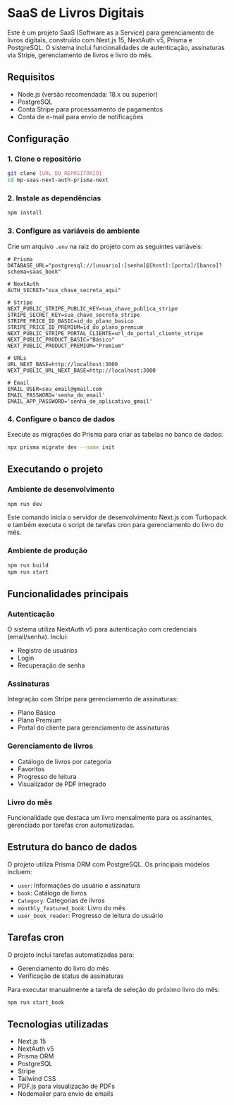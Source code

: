 # SaaS de Livros Digitais

Este é um projeto SaaS (Software as a Service) para gerenciamento de livros digitais, construído com Next.js 15, NextAuth v5, Prisma e PostgreSQL. O sistema inclui funcionalidades de autenticação, assinaturas via Stripe, gerenciamento de livros e livro do mês.

## Requisitos

- Node.js (versão recomendada: 18.x ou superior)
- PostgreSQL
- Conta Stripe para processamento de pagamentos
- Conta de e-mail para envio de notificações

## Configuração

### 1. Clone o repositório

```bash
git clone [URL_DO_REPOSITÓRIO]
cd mp-saas-next-auth-prisma-next
```

### 2. Instale as dependências

```bash
npm install
```

### 3. Configure as variáveis de ambiente

Crie um arquivo `.env` na raiz do projeto com as seguintes variáveis:

```env
# Prisma
DATABASE_URL="postgresql://[usuario]:[senha]@[host]:[porta]/[banco]?schema=saas_book"

# NextAuth
AUTH_SECRET="sua_chave_secreta_aqui"

# Stripe
NEXT_PUBLIC_STRIPE_PUBLIC_KEY=sua_chave_publica_stripe
STRIPE_SECRET_KEY=sua_chave_secreta_stripe
STRIPE_PRICE_ID_BASIC=id_do_plano_basico
STRIPE_PRICE_ID_PREMIUM=id_do_plano_premium
NEXT_PUBLIC_STRIPE_PORTAL_CLIENTE=url_do_portal_cliente_stripe
NEXT_PUBLIC_PRODUCT_BASIC="Básico"
NEXT_PUBLIC_PRODUCT_PREMIUM="Premium"

# URLs
URL_NEXT_BASE=http://localhost:3000
NEXT_PUBLIC_URL_NEXT_BASE=http://localhost:3000

# Email
EMAIL_USER=seu_email@gmail.com
EMAIL_PASSWORD='senha_do_email'
EMAIL_APP_PASSWORD='senha_de_aplicativo_gmail'
```

### 4. Configure o banco de dados

Execute as migrações do Prisma para criar as tabelas no banco de dados:

```bash
npx prisma migrate dev --name init
```

## Executando o projeto

### Ambiente de desenvolvimento

```bash
npm run dev
```

Este comando inicia o servidor de desenvolvimento Next.js com Turbopack e também executa o script de tarefas cron para gerenciamento do livro do mês.

### Ambiente de produção

```bash
npm run build
npm run start
```

## Funcionalidades principais

### Autenticação

O sistema utiliza NextAuth v5 para autenticação com credenciais (email/senha). Inclui:
- Registro de usuários
- Login
- Recuperação de senha

### Assinaturas

Integração com Stripe para gerenciamento de assinaturas:
- Plano Básico
- Plano Premium
- Portal do cliente para gerenciamento de assinaturas

### Gerenciamento de livros

- Catálogo de livros por categoria
- Favoritos
- Progresso de leitura
- Visualizador de PDF integrado

### Livro do mês

Funcionalidade que destaca um livro mensalmente para os assinantes, gerenciado por tarefas cron automatizadas.

## Estrutura do banco de dados

O projeto utiliza Prisma ORM com PostgreSQL. Os principais modelos incluem:
- `user`: Informações do usuário e assinatura
- `book`: Catálogo de livros
- `Category`: Categorias de livros
- `monthly_featured_book`: Livro do mês
- `user_book_reader`: Progresso de leitura do usuário

## Tarefas cron

O projeto inclui tarefas automatizadas para:
- Gerenciamento do livro do mês
- Verificação de status de assinaturas

Para executar manualmente a tarefa de seleção do próximo livro do mês:

```bash
npm run start_book
```

## Tecnologias utilizadas

- Next.js 15
- NextAuth v5
- Prisma ORM
- PostgreSQL
- Stripe
- Tailwind CSS
- PDF.js para visualização de PDFs
- Nodemailer para envio de emails
